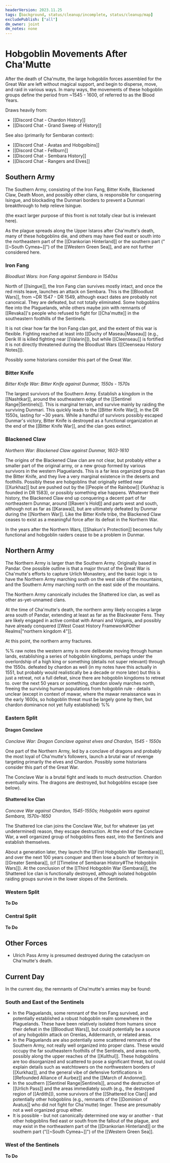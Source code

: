 ```yaml
---
headerVersion: 2023.11.25
tags: [background, status/cleanup/incomplete, status/cleanup/map]
excludePublish: ["all"]
dm_owner: joint
dm_notes: none
---
```

# Hobgoblin Movements After Cha'Mutte

After the death of Cha'mutte, the large hobgoblin forces assembled for the Great War are left without magical support, and begin to disperse, move, and raid in various ways. In many ways, the movements of these hobgoblin groups define the period from ~1545 - 1600, of referred to as the Blood Years. 

Draws heavily from:
- [[Discord Chat - Chardon History]]
- [[Discord Chat - Grand Sweep of History]]

See also (primarily for Sembaran context):
- [[Discord Chat - Avatas and Hobgolbins]]
- [[Discord Chat - Fellburn]]
- [[Discord Chat - Sembara History]]
- [[Discord Chat - Rangers and Elves]]
## Southern Army

The Southern Army, consisting of the Iron Fang, Bitter Knife, Blackened Claw, Death Moon, and possibly other clans, is responsible for conquering Isingue, and blockading the Dunmari borders to prevent a Dunmari breakthrough to help relieve Isingue. 

(the exact larger purpose of this front is not totally clear but is irrelevant here). 

As the plague spreads along the Upper Istaros after Cha'mutte's death, many of these hobgoblins die, and others may have fled east or south into the northeastern part of the [[Drankorian Hinterland]] or the southern part ("[[~South Cymea~]]") of the [[Western Green Sea]], and are not further considered here. 

### Iron Fang

*Bloodlust Wars: Iron Fang against Sembara in 1540ss*

North of [[Isingue]], the Iron Fang clan survives mostly intact, and once the red mists leave, launches an attack on Sembara. This is the [[Bloodlust Wars]], from ~DR 1547 - DR 1549, although exact dates are probably not canonical. They are defeated, but not totally eliminated. Some hobgoblins flee into the Plaguelands, while others maybe join with remnants of [[Revaka]]'s people who refused to fight for [[Cha'mutte]] in the southeastern foothills of the Sentinels. 

It is not clear how far the Iron Fang clan got, and the extent of this war is flexible. Fighting reached at least into [[Duchy of Maseau|Maseau]] (e.g., Derik III is killed fighting near [[Valarin]]), but while [[Cleenseau]] is fortified it is not directly threatened during the Bloodlust Wars ([[Cleenseau History Notes]]). 

Possibly some historians consider this part of the Great War. 

### Bitter Knife

*Bitter Knife War: Bitter Knife against Dunmar, 1550s - 1570s*

The largest survivors of the Southern Army. Establish a kingdom in the [[Nashtkar]], around the southeastern edge of the [[Sentinel Range|Sentinels]]. This is marginal terrain, and survive mainly by raiding the surviving Dunmari. This quickly leads to the [[Bitter Knife War]], in the DR 1550s, lasting for ~30 years. While a handful of survivors possibly escaped Dunmar's victory, Bitter Knife is destroyed as a functional organization at the end of the [[Bitter Knife War]], and the clan goes extinct.

### Blackened Claw

*Northern War: Blackened Claw against Dunmar, 1603-1610*

The origins of the Blackened Claw clan are not clear, but probably either a smaller part of the original army, or a new group formed by various survivors in the western Plaguelands. This is a far less organized group than the Bitter Knife, and they live a very marginal existence in the deserts and foothills. Possibly these are hobgoblins that originally settled near [[Xurkhaz]] but are pushed out by the [[People of the Rainbow]] (Xurkhaz is founded in DR 1583), or possibly something else happens. Whatever their history, the Blackened Claw end up conquering a decent part of far northeastern Dunmar, around [[Raven's Hold]] and parts west and south, although not as far as [[Karawa]], but are ultimately defeated by Dunmar during the [[Northern War]]. Like the Bitter Knife tribe, the Blackened Claw ceases to exist as a meaningful force after its defeat in the Northern War. 

In the years after the Northern Wars, [[Shakun's Protection]] becomes fully functional and hobgoblin raiders cease to be a problem in Dunmar. 

## Northern Army

The Northern Army is larger than the Southern Army. Originally based in Pandar. One possible outline is that a major thrust of the Great War is Cha'mutte's efforts to capture Urlich Monastery, and the basic logic is to have the Northern Army marching south on the west side of the mountains, and the Southern Army marching north on the east side of the mountains. 

The Northern Army canonically includes the Shattered Ice clan, as well as other as-yet-unnamed clans. 

At the time of Cha'mutte's death, the northern army likely occupies a large area south of Pandar, extending at least as far as the Blackwater Fens. They are likely engaged in active combat with Amani and Volganis, and possibly have already conquered [[West Coast History Framework#Other Realms|"northern kingdom 4"]]. 

At this point, the northern army fractures. 

%% raw notes
the western army is more deliberate moving through human lands, establishing a series of hobgoblin kingdoms, perhaps under the overlordship of a high king or something (details not super relevant) through the 1550s. defeated by chardon as well (in my notes have this actually in 1551, but probably would realistically be a decade or more later) but this is just a retreat, not a full defeat, since there are hobgoblin kingdoms to retreat to. over the next 50 years or something, chardon slowly marches north, freeing the surviving human populations from hobgoblin rule - details unclear    (except in context of mawar, where the mawar renaissance was in the early 1600s, so hobgoblin threat must be largely gone by then, but chardon dominance not yet fully established)
%%

### Eastern Split
#### Dragon Conclave

*Conclave War: Dragon Conclave against elves and Chardon, 1545 - 1550s*

One part of the Northern Army, led by a conclave of dragons and probably the most loyal of Cha'mutte's followers, launch a brutal war of revenge targeting primarily the elves and Chardon. Possibly some historians consider this part of the Great War. 

The Conclave War is a brutal fight and leads to much destruction. Chardon eventually wins. The dragons are destroyed, but hobgoblins escape (see below). 

#### Shattered Ice Clan

*Concave War against Chardon, 1545-1550s; Hobgoblin wars against Sembara, 1570s-1650*

The Shattered Ice clan joins the Conclave War, but for whatever (as yet undetermined) reason, they escape destruction. At the end of the Conclave War, a well organized group of hobgoblins flees east, into the Sentinels and establish themselves. 

About a generation later, they launch the [[First Hobgoblin War (Sembara)]], and over the next 100 years conquer and then lose a bunch of territory in [[Greater Sembara]], (cf [[Timeline of Sembaran History#The Hobgoblin Wars]]). At the conclusion of the [[Third Hobgoblin War (Sembara)]], the Shattered Ice clan is functionally destroyed, although isolated hobgoblin raiding groups survive in the lower slopes of the Sentinels. 

### Western Split

**To Do**

### Central Split

**To Do**

## Other Forces

- Ulrich Pass Army is presumed destroyed during the cataclysm on Cha'mutte's death.

## Current Day

In the current day, the remnants of Cha'mutte's armies may be found:

### South and East of the Sentinels

- In the Plaguelands, some remnant of the Iron Fang survived, and potentially established a robust hobgoblin realm somewhere in the Plaguelands. These have been relatively isolated from humans since their defeat in the [[Bloodlust Wars]], but could potentially be a source of any hobgoblin attack on Orenlas, Addermarch, or related areas. 
- In the Plaguelands are also potentially some scattered remnants of the Southern Army, not really well organized into proper clans. These would occupy the far southeastern foothills of the Sentinels, and areas north, possibly along the upper reaches of the [[Kulthul]]. These hobgoblins are too disorganized and scattered to pose a significant threat, but could explain details such as watchtowers on the northwestern borders of [[Xurkhaz]], and the general vibe of defensive fortifications in [[Refounded Alliance of Aurbez]] and the [[March of Andonne]]. 
- In the southern [[Sentinel Range|Sentinels]], around the destruction of [[Urlich Pass]] and the areas immediately south (e.g., the destroyed region of [[Ardith]]), some survivors of the [[Shattered Ice Clan]] and potentially other hobgoblins (e.g., remnants of the [[Dominion of Avatus]] who did not fight for Cha'mutte) linger. These are presumably not a well organized group either. 
- It is possible - but not canonically determined one way or another - that other hobgoblins fled east or south from the fallout of the plague, and may exist in the northeastern part of the [[Drankorian Hinterland]] or the southern part ("[[~South Cymea~]]") of the [[Western Green Sea]]. 

### West of the Sentinels

**To Do**


